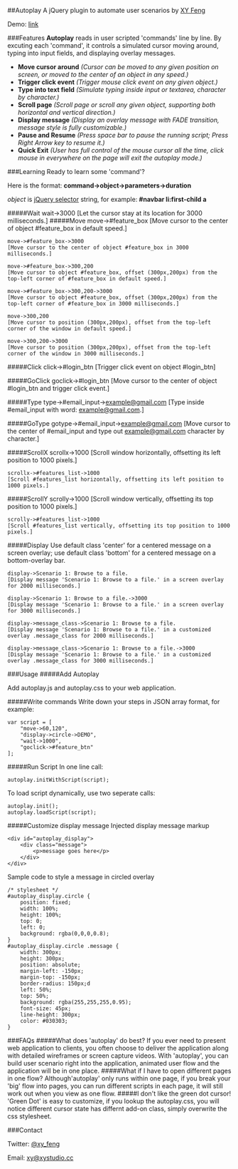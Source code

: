 ##Autoplay
A jQuery plugin to automate user scenarios by [XY Feng](http://xystudio.cc)

Demo: [link](http://xyfeng.github.io/autoplay)

###Features
**Autoplay** reads in user scripted 'commands' line by line. By excuting each 'command', it controls a simulated cursor moving around, typing into input fields, and displaying overlay messages.

*   **Move cursor around**
*(Cursor can be moved to any given position on screen, or moved to the center of an object in any speed.)*
*   **Trigger click event**
*(Trigger mouse click event on any given object.)*
*   **Type into text field**
*(Simulate typing inside input or textarea, character by character.)*
*   **Scroll page**
*(Scroll page or scroll any given object, supporting both horizontal and vertical direction.)*
*   **Display message**
*(Display an overlay message with FADE transition, message style is fully customizable.)*
*   **Pause and Resume**
*(Press space bar to pause the running script; Press Right Arrow key to resume it.)*
*   **Quick Exit**
*(User has full control of the mouse cursor all the time, click mouse in everywhere on the page will exit the autoplay mode.)*

###Learning
Ready to learn some 'command'?

Here is the format: **command->object->parameters->duration**

*object* is [jQuery selector](http://api.jquery.com/category/selectors/) string, for example: **#navbar li:first-child a**

#####Wait
	wait->3000 
	[Let the cursor stay at its location for 3000 milliseconds.]
#####Move
	move->#feature_box
	[Move cursor to the center of object #feature_box in default speed.]

	move->#feature_box->3000
	[Move cursor to the center of object #feature_box in 3000 milliseconds.]

	move->#feature_box->300,200
	[Move cursor to object #feature_box, offset (300px,200px) from the top-left corner of #feature_box in default speed.]

	move->#feature_box->300,200->3000 
	[Move cursor to object #feature_box, offset (300px,200px) from the top-left corner of #feature_box in 3000 milliseconds.]

	move->300,200 	
	[Move cursor to position (300px,200px), offset from the top-left corner of the window in default speed.]

	move->300,200->3000 
	[Move cursor to position (300px,200px), offset from the top-left corner of the window in 3000 milliseconds.]

#####Click
	click->#login_btn
	[Trigger click event on object #login_btn]

#####GoClick
	goclick->#login_btn
	[Move cursor to the center of object #login_btn and trigger click event.]

#####Type
	type->#email_input->example@gmail.com
	[Type inside #email_input with word: example@gmail.com.]

#####GoType
	gotype->#email_input->example@gmail.com 
	[Move cursor to the center of #email_input and type out example@gmail.com character by character.]

#####ScrollX
	scrollx->1000 
	[Scroll window horizontally, offsetting its left position to 1000 pixels.]

	scrollx->#features_list->1000 
	[Scroll #features_list horizontally, offsetting its left position to 1000 pixels.]

#####ScrollY
	scrolly->1000 
	[Scroll window vertically, offsetting its top position to 1000 pixels.]

	scrolly->#features_list->1000
	[Scroll #features_list vertically, offsetting its top position to 1000 pixels.]

#####Display
Use default class 'center' for a centered message on a screen overlay; use default class 'bottom' for a centered message on a bottom-overlay bar.

	display->Scenario 1: Browse to a file.
	[Display message 'Scenario 1: Browse to a file.' in a screen overlay for 2000 milliseconds.]

	display->Scenario 1: Browse to a file.->3000 
	[Display message 'Scenario 1: Browse to a file.' in a screen overlay for 3000 milliseconds.]

	display->message_class->Scenario 1: Browse to a file.
	[Display message 'Scenario 1: Browse to a file.' in a customized overlay .message_class for 2000 milliseconds.]

	display->message_class->Scenario 1: Browse to a file.->3000
	[Display message 'Scenario 1: Browse to a file.' in a customized overlay .message_class for 3000 milliseconds.]

###Usage
#####Add Autoplay

Add autoplay.js and autoplay.css to your web application.

#####Write commands
Write down your steps in JSON array format, for example:

	var script = [
		"move->60,120",
		"display->circle->DEMO",
		"wait->1000",
		"goclick->#feature_btn"
	];
	
#####Run Script
In one line call:

	autoplay.initWithScript(script);
To load script dynamically, use two seperate calls:

	autoplay.init();
	autoplay.loadScript(script);
#####Customize display message
Injected display message markup
	
	<div id="autoplay_display">
		<div class="message">
			<p>message goes here</p>
		</div>
	</div>
Sample code to style a message in circled overlay
	
	/* stylesheet */
	#autoplay_display.circle {
		position: fixed;
		width: 100%;
		height: 100%;
		top: 0;
		left: 0;
		background: rgba(0,0,0,0.8);
	}
	#autoplay_display.circle .message {
		width: 300px;
		height: 300px;
		position: absolute;
		margin-left: -150px;
		margin-top: -150px;
		border-radius: 150px;d
		left: 50%;
		top: 50%;
		background: rgba(255,255,255,0.95);
		font-size: 45px;
		line-height: 300px;
		color: #030303;
	}
	
###FAQs
#####What does 'autoplay' do best?
If you ever need to present web application to clients, you often choose to deliver the application along with detailed wireframes or screen capture videos.
With 'autoplay', you can build user scenario right into the application, animated user flow and the application will be in one place.
#####What if I have to open different pages in one flow?
Although'autoplay' only runs within one page, if you break your 'big' flow into pages, you can run different scripts in each page, it will still work out when you view as one flow.
#####I don't like the green dot cursor!
'Green Dot' is easy to customize, if you lookup the autoplay.css, you will notice different cursor state has differnt add-on class, simply overwrite the css stylesheet.

###Contact

Twitter: [@xy_feng](https://twitter.com/xy_feng)

Email: <xy@xystudio.cc>